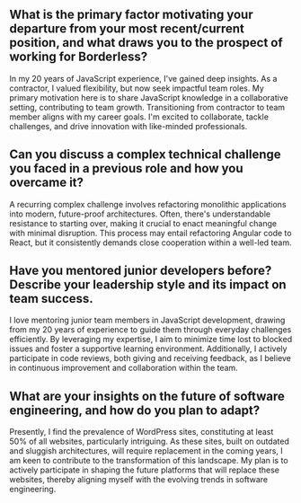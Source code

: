 ## What is the primary factor motivating your departure from your most recent/current position, and what draws you to the prospect of working for Borderless?

In my 20 years of JavaScript experience, I've gained deep insights. As a contractor, I valued flexibility, but now seek impactful team roles. My primary motivation here is to share JavaScript knowledge in a collaborative setting, contributing to team growth. Transitioning from contractor to team member aligns with my career goals. I'm excited to collaborate, tackle challenges, and drive innovation with like-minded professionals.

## Can you discuss a complex technical challenge you faced in a previous role and how you overcame it?

A recurring complex challenge involves refactoring monolithic applications into modern, future-proof architectures. Often, there's understandable resistance to starting over, making it crucial to enact meaningful change with minimal disruption. This process may entail refactoring Angular code to React, but it consistently demands close cooperation within a well-led team.

## Have you mentored junior developers before? Describe your leadership style and its impact on team success.

I love mentoring junior team members in JavaScript development, drawing from my 20 years of experience to guide them through everyday challenges efficiently. By leveraging my expertise, I aim to minimize time lost to blocked issues and foster a supportive learning environment. Additionally, I actively participate in code reviews, both giving and receiving feedback, as I believe in continuous improvement and collaboration within the team.

## What are your insights on the future of software engineering, and how do you plan to adapt?

Presently, I find the prevalence of WordPress sites, constituting at least 50% of all websites, particularly intriguing. As these sites, built on outdated and sluggish architectures, will require replacement in the coming years, I am keen to contribute to the transformation of this landscape. My plan is to actively participate in shaping the future platforms that will replace these websites, thereby aligning myself with the evolving trends in software engineering.